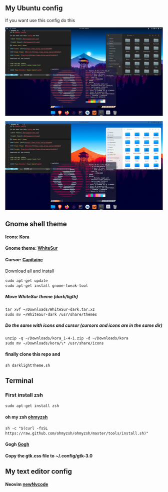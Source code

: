 ## My Ubuntu config

If you want use this config do this

![Dark theme](./Wallpapaers/dt.png)

![Light theme](./Wallpapaers/lt.png)

## Gnome shell theme

#### Icons: [Kora](https://www.pling.com/p/1256209)

#### Gnome theme: [WhiteSur](https://www.pling.com/p/1403328/)

#### Cursor: [Capitaine](https://www.pling.com/p/1148692/)

Download all and install

```
sudo apt-get update
sudo apt-get install gnome-tweak-tool
```

##### Move WhiteSur theme (dark/ligth)

```
tar xvf ~/Downloads/WhiteSur-dark.tar.xz
sudo mv ~/WhiteSur-dark /usr/share/themes
```

##### Do the same with icons and cursor (cursors and icons are in the same dir)

```
unzip -q ~/Downloads/kora_1-4-1.zip -d ~/Downloads/kora
sudo mv ~/Downloads/kora/\* /usr/share/icons
```

#### finally clone this repo and

```
sh darklightTheme.sh
```

## Terminal

### First install zsh

```
sudo apt-get install zsh
```

#### oh my zsh [ohmyzsh](https://ohmyz.sh/)

```
sh -c "$(curl -fsSL https://raw.github.com/ohmyzsh/ohmyzsh/master/tools/install.sh)"
```

#### Gogh [Gogh](https://mayccoll.github.io/Gogh/)

#### Copy the gtk.css file to ~/.config/gtk-3.0

## My text editor config

#### Neovim [newNvcode](https://github.com/bimbaquingoch/newNvcode.git)
